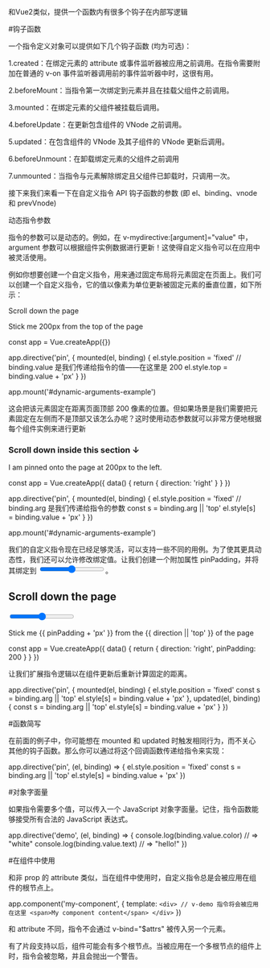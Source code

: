 和Vue2类似，提供一个函数内有很多个钩子在内部写逻辑



#钩子函数

一个指令定义对象可以提供如下几个钩子函数 (均为可选)：

1.created：在绑定元素的 attribute 或事件监听器被应用之前调用。在指令需要附加在普通的 v-on 事件监听器调用前的事件监听器中时，这很有用。

2.beforeMount：当指令第一次绑定到元素并且在挂载父组件之前调用。

3.mounted：在绑定元素的父组件被挂载后调用。

4.beforeUpdate：在更新包含组件的 VNode 之前调用。

5.updated：在包含组件的 VNode 及其子组件的 VNode 更新后调用。

6.beforeUnmount：在卸载绑定元素的父组件之前调用

7.unmounted：当指令与元素解除绑定且父组件已卸载时，只调用一次。

接下来我们来看一下在自定义指令 API 钩子函数的参数 (即 el、binding、vnode 和 prevVnode)



动态指令参数


指令的参数可以是动态的。例如，在 v-mydirective:[argument]="value" 中，argument 参数可以根据组件实例数据进行更新！这使得自定义指令可以在应用中被灵活使用。

例如你想要创建一个自定义指令，用来通过固定布局将元素固定在页面上。我们可以创建一个自定义指令，它的值以像素为单位更新被固定元素的垂直位置，如下所示：

<div id="dynamic-arguments-example" class="demo">
  <p>Scroll down the page</p>
  <p v-pin="200">Stick me 200px from the top of the page</p>
</div>

const app = Vue.createApp({})

app.directive('pin', {
  mounted(el, binding) {
    el.style.position = 'fixed'
    // binding.value 是我们传递给指令的值——在这里是 200
    el.style.top = binding.value + 'px'
  }
})

app.mount('#dynamic-arguments-example')

这会把该元素固定在距离页面顶部 200 像素的位置。但如果场景是我们需要把元素固定在左侧而不是顶部又该怎么办呢？这时使用动态参数就可以非常方便地根据每个组件实例来进行更新

<div id="dynamicexample">
  <h3>Scroll down inside this section ↓</h3>
  <p v-pin:[direction]="200">I am pinned onto the page at 200px to the left.</p>
</div>

const app = Vue.createApp({
  data() {
    return {
      direction: 'right'
    }
  }
})

app.directive('pin', {
  mounted(el, binding) {
    el.style.position = 'fixed'
    // binding.arg 是我们传递给指令的参数
    const s = binding.arg || 'top'
    el.style[s] = binding.value + 'px'
  }
})

app.mount('#dynamic-arguments-example')

我们的自定义指令现在已经足够灵活，可以支持一些不同的用例。为了使其更具动态性，我们还可以允许修改绑定值。让我们创建一个附加属性 pinPadding，并将其绑定到 <input type="range">。

<div id="dynamicexample">
  <h2>Scroll down the page</h2>
  <input type="range" min="0" max="500" v-model="pinPadding">
  <p v-pin:[direction]="pinPadding">Stick me {{ pinPadding + 'px' }} from the {{ direction || 'top' }} of the page</p>
</div>

const app = Vue.createApp({
  data() {
    return {
      direction: 'right',
      pinPadding: 200
    }
  }
})

让我们扩展指令逻辑以在组件更新后重新计算固定的距离。

app.directive('pin', {
  mounted(el, binding) {
    el.style.position = 'fixed'
    const s = binding.arg || 'top'
    el.style[s] = binding.value + 'px'
  },
  updated(el, binding) {
    const s = binding.arg || 'top'
    el.style[s] = binding.value + 'px'
  }
})

#函数简写

在前面的例子中，你可能想在 mounted 和 updated 时触发相同行为，而不关心其他的钩子函数。那么你可以通过将这个回调函数传递给指令来实现：

app.directive('pin', (el, binding) => {
  el.style.position = 'fixed'
  const s = binding.arg || 'top'
  el.style[s] = binding.value + 'px'
})

#对象字面量

如果指令需要多个值，可以传入一个 JavaScript 对象字面量。记住，指令函数能够接受所有合法的 JavaScript 表达式。

<div v-demo="{ color: 'white', text: 'hello!' }"></div>

app.directive('demo', (el, binding) => {
  console.log(binding.value.color) // => "white"
  console.log(binding.value.text) // => "hello!"
})

#在组件中使用

和非 prop 的 attribute 类似，当在组件中使用时，自定义指令总是会被应用在组件的根节点上。

app.component('my-component', {
  template: `
    <div> // v-demo 指令将会被应用在这里
      <span>My component content</span>
    </div>
  `
})

和 attribute 不同，指令不会通过 v-bind="$attrs" 被传入另一个元素。

有了片段支持以后，组件可能会有多个根节点。当被应用在一个多根节点的组件上时，指令会被忽略，并且会抛出一个警告。